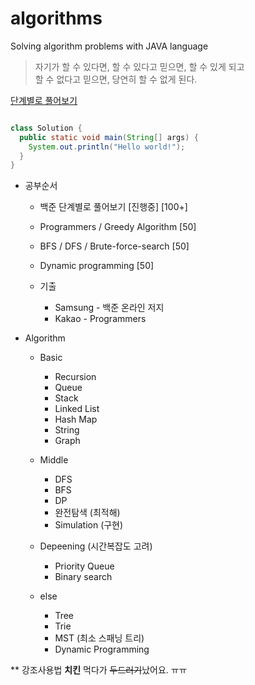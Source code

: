 # algorithms
Solving algorithm problems with JAVA language

> 자기가 할 수 있다면, 할 수 있다고 믿으면, 할 수 있게 되고         
할 수 없다고 믿으면, 당연히 할 수 없게 된다.
  
[단계별로 풀어보기](https://www.acmicpc.net/step)
```java

class Solution {
  public static void main(String[] args) {
    System.out.println("Hello world!");
  }
}

```

* 공부순서
  
  * 백준 단계별로 풀어보기 [진행중] [100+]
  * Programmers / Greedy Algorithm [50]
  * BFS / DFS / Brute-force-search [50]
  * Dynamic programming [50]
  
  * 기출
    * Samsung - 백준 온라인 저지
    * Kakao - Programmers

* Algorithm

  * Basic
  
    * Recursion
    * Queue
    * Stack
    * Linked List
    * Hash Map
    * String
    * Graph

  * Middle
  
    * DFS
    * BFS
    * DP
    * 완전탐색 (최적해)
    * Simulation (구현)

  * Depeening (시간복잡도 고려)

    * Priority Queue
    * Binary search

  * else
    * Tree
    * Trie
    * MST (최소 스패닝 트리)
    * Dynamic Programming 



** 강조사용법
**치킨** 먹다가 ~~두드러기~~났어요. ㅠㅠ
